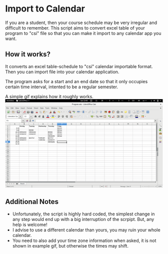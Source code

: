 # Import to Calendar
If you are a student, then your course schedule may be very irregular and difficult to remember. This script aims to convert excel table of your program to "csi" file so that you can make it import to any calendar app you want.

## How it works?
It converts an excel table-schedule to "csi" calendar importable format. Then you can import file into your calendar application.

The program asks for a start and an end date so that it only occupies certain time interval, intented to be a regular semester.

A simple gif explains how it roughly works.
![Example Import](https://raw.githubusercontent.com/afeser/Import-to-Calendar/master/manual/animation.gif)

## Additional Notes
* Unfortunately, the script is highly hard coded, the simplest change in any step would end up with a big interruption of the scrpipt. But, any help is welcome!
* I advise to use a different calendar than yours, you may ruin your whole calendar.
* You need to also add your time zone information when asked, it is not shown in example gif, but otherwise the times may shift.

